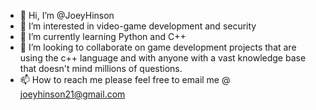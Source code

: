- 👋 Hi, I’m @JoeyHinson
- 👀 I’m interested in video-game development and security
- 🌱 I’m currently learning Python and C++
- 💞️ I’m looking to collaborate on game development projects that are using the c++ language and with anyone with a vast knowledge base that doesn't mind millions of questions.
- 📫 How to reach me please feel free to email me @ joeyhinson21@gmail.com

<!---
JoeyHinson/JoeyHinson is a ✨ special ✨ repository because its `README.md` (this file) appears on your GitHub profile.
You can click the Preview link to take a look at your changes.
--->
